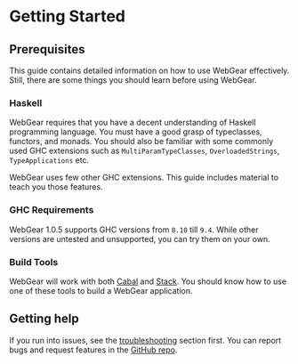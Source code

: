 # Getting Started

## Prerequisites
This guide contains detailed information on how to use WebGear effectively. Still, there are some things you should
learn before using WebGear.

### Haskell
WebGear requires that you have a decent understanding of Haskell programming language. You must have a good grasp of
typeclasses, functors, and monads. You should also be familiar with some commonly used GHC extensions such as
`MultiParamTypeClasses`, `OverloadedStrings`, `TypeApplications` etc.

WebGear uses few other GHC extensions. This guide includes material to teach you those features.

### GHC Requirements
WebGear 1.0.5 supports GHC versions from `8.10` till `9.4`. While other versions are untested and unsupported, you can
try them on your own.

### Build Tools
WebGear will work with both [Cabal](https://cabal.readthedocs.io/) and [Stack](https://haskellstack.org/). You should
know how to use one of these tools to build a WebGear application.

## Getting help
If you run into issues, see the [troubleshooting](../reference/troubleshooting.md) section first. You can
report bugs and request features in the [GitHub repo](https://github.com/haskell-webgear/webgear).

